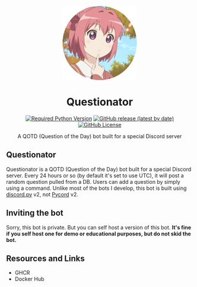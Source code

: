 <div align=center>

![Logo](./Assets/logo-200-rounded.png)

# Questionator

[![Required Python Version](https://img.shields.io/badge/Python-3.10%20|%203.11-blue?logo=python&logoColor=white)](https://github.com/No767/Questionator/blob/dev/pyproject.toml) [![GitHub release (latest by date)](https://img.shields.io/github/v/release/No767/Questionator?display_name=tag&label=Release&logo=github)](https://github.com/No767/Questionator/releases) [![GitHub License](https://img.shields.io/github/license/No767/Questionator?label=License&logo=github)](https://github.com/No767/Questionator/blob/dev/LICENSE)

A QOTD (Question of the Day) bot built for a special Discord server

<div align=left>

## Questionator

Questionator is a QOTD (Question of the Day) bot built for a special Discord server. Every 24 hours or so (by default it's set to use UTC), it will post a random question pulled from a DB. Users can add a question by simply using a command. Unlike most of the bots I develop, this bot is built using [discord.py](https://discordpy.readthedocs.io/en/latest/) v2, not [Pycord](https://pycord.dev/) v2.

## Inviting the bot

Sorry, this bot is private. But you can self host a version of this bot. **It's fine if you self host one for demo or educational purposes, but do not skid the bot.**

## Resources and Links

- GHCR
- Docker Hub